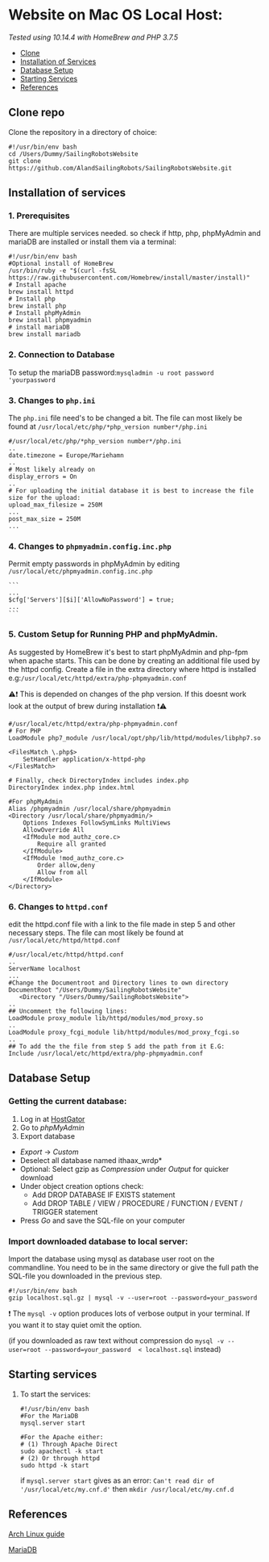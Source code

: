 # Website on Mac OS Local Host:
_Tested using 10.14.4 with HomeBrew and PHP 3.7.5_

* [Clone](INSTALL_MAC_OS.md#Clone-repo)
* [Installation of Services](INSTALL_MAC_OS.md#Installation-of-services)
* [Database Setup](INSTALL_MAC_OS.md#Database-setup)
* [Starting Services](INSTALL_MAC_OS.md#Starting-services)
* [References](INSTALL_MAC_OS.md#References)

## Clone repo
Clone the repository in a directory of choice:
```shell script
#!/usr/bin/env bash
cd /Users/Dummy/SailingRobotsWebsite
git clone https://github.com/AlandSailingRobots/SailingRobotsWebsite.git
```

## Installation of services

### 1. Prerequisites
There are multiple services needed.
so check if http, php, phpMyAdmin and mariaDB are installed
or install them via a terminal:

```shell script
#!/usr/bin/env bash
#Optional install of HomeBrew
/usr/bin/ruby -e "$(curl -fsSL https://raw.githubusercontent.com/Homebrew/install/master/install)"
# Install apache
brew install httpd
# Install php
brew install php
# Install phpMyAdmin
brew install phpmyadmin
# install mariaDB
brew install mariadb
```

### 2. Connection to Database
To setup the mariaDB password:`mysqladmin -u root password 'yourpassword`
### 3. Changes to `php.ini`
The `php.ini` file need's to be changed a bit. The file can most likely be found at `/usr/local/etc/php/*php_version number*/php.ini`
```
#/usr/local/etc/php/*php_version number*/php.ini
..
date.timezone = Europe/Mariehamn
..
# Most likely already on
display_errors = On
..
# For uploading the initial database it is best to increase the file size for the upload:
upload_max_filesize = 250M
...
post_max_size = 250M
...
```
### 4. Changes to `phpmyadmin.config.inc.php`
Permit empty passwords in phpMyAdmin by editing `/usr/local/etc/phpmyadmin.config.inc.php`

    ```
    ...
    $cfg['Servers'][$i]['AllowNoPassword'] = true;
    ...
    ```
### 5. Custom Setup for Running PHP and phpMyAdmin.
As suggested by HomeBrew it's best to start phpMyAdmin and php-fpm when apache starts. This can be done by creating an additional file used by the httpd config.
Create a file in the extra directory where httpd is installed e.g:`/usr/local/etc/httpd/extra/php-phpmyadmin.conf`

:warning::exclamation: This is depended on changes of the php version. If this doesnt work look at the output of brew during installation :exclamation::warning: 
```
#/usr/local/etc/httpd/extra/php-phpmyadmin.conf
# For PHP
LoadModule php7_module /usr/local/opt/php/lib/httpd/modules/libphp7.so

<FilesMatch \.php$>
    SetHandler application/x-httpd-php
</FilesMatch>

# Finally, check DirectoryIndex includes index.php
DirectoryIndex index.php index.html

#For phpMyAdmin
Alias /phpmyadmin /usr/local/share/phpmyadmin
<Directory /usr/local/share/phpmyadmin/>
    Options Indexes FollowSymLinks MultiViews
    AllowOverride All
    <IfModule mod_authz_core.c>
        Require all granted
    </IfModule>
    <IfModule !mod_authz_core.c>
        Order allow,deny
        Allow from all
    </IfModule>
</Directory>
```

### 6. Changes to `httpd.conf`
edit the httpd.conf file with a link to the file made in step 5 and other necessary steps. The file can most likely be found at `/usr/local/etc/httpd/httpd.conf`

```
#/usr/local/etc/httpd/httpd.conf
..
ServerName localhost
...
#Change the Documentroot and Directory lines to own directory
DocumentRoot "/Users/Dummy/SailingRobotsWebsite"
   <Directory "/Users/Dummy/SailingRobotsWebsite">
..
## Uncomment the following lines:
LoadModule proxy_module lib/httpd/modules/mod_proxy.so
..
LoadModule proxy_fcgi_module lib/httpd/modules/mod_proxy_fcgi.so
..
## To add the the file from step 5 add the path from it E.G:
Include /usr/local/etc/httpd/extra/php-phpmyadmin.conf   
```
## Database Setup

### Getting the current database:
1. Log in at [HostGator](https://gator3083.hostgator.com:2083/)
2. Go to *phpMyAdmin*
3. Export database

  * *Export* -> *Custom*
  * Deselect all database named ithaax_wrdp\*
  * Optional: Select gzip as *Compression* under *Output* for quicker download
  * Under object creation options check:
    * Add DROP DATABASE IF EXISTS statement
    * Add DROP TABLE / VIEW / PROCEDURE / FUNCTION / EVENT / TRIGGER statement
  * Press *Go* and save the SQL-file on your computer


### Import downloaded database to local server:

Import the database using mysql as database user root on the commandline. You need to be in the same directory or give the full path the SQL-file you downloaded in the previous step.
```shell script
#!/usr/bin/env bash
gzip localhost.sql.gz | mysql -v --user=root --password=your_password 
```

  :exclamation: The `mysql -v` option produces lots of verbose output in your terminal. If you want it to stay quiet omit the option.

(if you downloaded as raw text without compression do `mysql -v --user=root --password=your_password  < localhost.sql` instead)   


## Starting services
1. To start the services:
   ```shell script
   #!/usr/bin/env bash
   #For the MariaDB
   mysql.server start
   
   #For the Apache either:
   # (1) Through Apache Direct
   sudo apachectl -k start
   # (2) Or through httpd
   sudo httpd -k start
   ```
   
   if ```mysql.server start``` gives as an error: `Can't read dir of '/usr/local/etc/my.cnf.d'` then `mkdir /usr/local/etc/my.cnf.d`
## References
[Arch Linux guide](https://github.com/AlandSailingRobots/SailingRobotsDocs/blob/master/Website%20on%20localhost%20guide.md)

[MariaDB](https://mariadb.com/kb/en/library/installing-mariadb-on-macos-using-homebrew/)